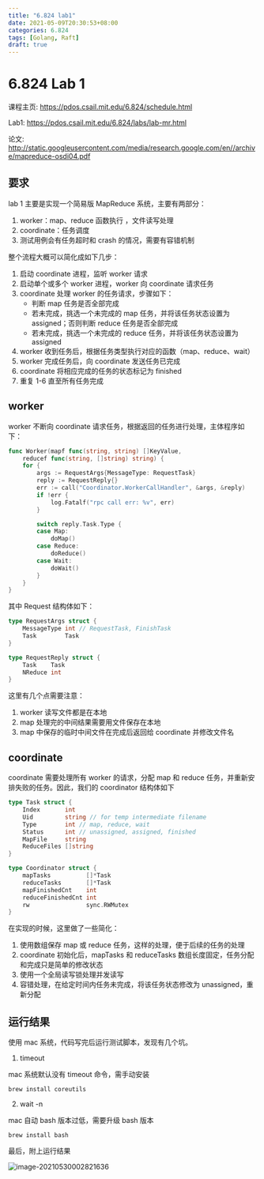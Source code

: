 ```yaml
---
title: "6.824 lab1"
date: 2021-05-09T20:30:53+08:00
categories: 6.824
tags: [Golang, Raft]
draft: true
---
```


# 6.824 Lab 1

课程主页: https://pdos.csail.mit.edu/6.824/schedule.html

Lab1: https://pdos.csail.mit.edu/6.824/labs/lab-mr.html

论文: http://static.googleusercontent.com/media/research.google.com/en//archive/mapreduce-osdi04.pdf

## 要求

lab 1 主要是实现一个简易版 MapReduce 系统，主要有两部分：

1.  worker：map、reduce 函数执行 ，文件读写处理
2.  coordinate：任务调度
3.  测试用例会有任务超时和 crash 的情况，需要有容错机制

整个流程大概可以简化成如下几步：

1.  启动 coordinate 进程，监听 worker 请求
2.  启动单个或多个 worker 进程，worker 向 coordinate 请求任务
3.  coordinate 处理 worker 的任务请求，步骤如下：
    -   判断 map 任务是否全部完成
    -   若未完成，挑选一个未完成的 map 任务，并将该任务状态设置为 assigned；否则判断 reduce 任务是否全部完成
    -   若未完成，挑选一个未完成的 reduce 任务，并将该任务状态设置为 assigned
4.  worker 收到任务后，根据任务类型执行对应的函数（map、reduce、wait）
5.  worker 完成任务后，向 coordinate 发送任务已完成
6.  coordinate 将相应完成的任务的状态标记为 finished
7.  重复 1-6 直至所有任务完成

## worker

worker 不断向 coordinate 请求任务，根据返回的任务进行处理，主体程序如下：

```go
func Worker(mapf func(string, string) []KeyValue,
	reducef func(string, []string) string) {
	for {
		args := RequestArgs{MessageType: RequestTask}
		reply := RequestReply{}
		err := call("Coordinator.WorkerCallHandler", &args, &reply)
		if !err {
			log.Fatalf("rpc call err: %v", err)
		}

		switch reply.Task.Type {
		case Map:
			doMap()
		case Reduce:
			doReduce()
		case Wait:
			doWait()
		}
	}
}
```

其中 Request 结构体如下：

```go
type RequestArgs struct {
	MessageType int // RequestTask, FinishTask
	Task        Task
}

type RequestReply struct {
	Task    Task
	NReduce int
}
```

这里有几个点需要注意：

1.  worker 读写文件都是在本地
2.  map 处理完的中间结果需要用文件保存在本地
3.  map 中保存的临时中间文件在完成后返回给 coordinate 并修改文件名

## coordinate

coordinate 需要处理所有 worker 的请求，分配 map 和 reduce 任务，并重新安排失败的任务。因此，我们的 coordinator 结构体如下

```go
type Task struct {
	Index       int
	Uid         string // for temp intermediate filename
	Type        int // map, reduce, wait
	Status      int // unassigned, assigned, finished
	MapFile     string
	ReduceFiles []string
}

type Coordinator struct {
	mapTasks          []*Task
	reduceTasks       []*Task
	mapFinishedCnt    int
	reduceFinishedCnt int
	rw                sync.RWMutex
}
```

在实现的时候，这里做了一些简化：

1.  使用数组保存 map 或 reduce 任务，这样的处理，便于后续的任务的处理
2.  coordinate 初始化后，mapTasks 和 reduceTasks 数组长度固定，任务分配和完成只是简单的修改状态
3.  使用一个全局读写锁处理并发读写
4.  容错处理，在给定时间内任务未完成，将该任务状态修改为 unassigned，重新分配

## 运行结果

使用 mac 系统，代码写完后运行测试脚本，发现有几个坑。

1.  timeout

mac 系统默认没有 timeout 命令，需手动安装

```shell
brew install coreutils
```

2.  wait -n

mac 自动 bash 版本过低，需要升级 bash 版本

```shell
brew install bash
```

最后，附上运行结果

![image-20210530002821636](https://cdn.jsdelivr.net/gh/wuliuqii/pic@master/blog/image-20210530002821636.png)